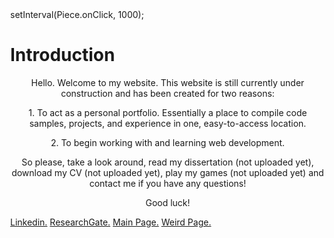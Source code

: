 <html>
<head>
	<meta charset="UTF-8">
	<meta http-equiv="Content-Type" content="text/html; charset=utf-8">
	<meta name="viewport" content="width=device-width, initial-scale=1.0, maximum-scale=1, user-scalable=no" />
	<title>worm</title>
	<script>var createjs = window;</script>
	<script type="text/javascript" src="script/libs.min.js"></script>
	<script type="text/javascript" src="script/Config.js"></script>
	<script type="text/javascript" src="script/Piece.js"></script>
	<style>
		body { margin:0; overflow:hidden; }
	</style>
</head>
<body onload="init('myCanvas', Piece, Config);">
	<canvas id="myCanvas" style="position:absolute;z-index:2;left:0;top:0;" resize="false" width="150" height="100"></canvas>
	<div id="output" style="color:white;z-index:1; position:absolute;left:0;top:0px;font-size:10px;"></div>
	setInterval(Piece.onClick, 1000);
</body>
</html>

# Introduction

<p>
	<center> 
		Hello. Welcome to my website. This website is still currently under construction and has been created for two reasons: 
	</center>
</p>

<p>
	<center> 
		1. To act as a personal portfolio. Essentially a place to compile code samples, projects, and experience in one, easy-to-access location. 
	</center>
</p>

<p>
	<center> 
		2. To begin working with and learning web development. 
	</center>
</p>

<p>
	<center>
		So please, take a look around, read my dissertation (not uploaded yet), download my CV (not uploaded yet), play my games (not uploaded yet) and contact me if you have any questions!
	</center>
</p>

<p>
	<center>
		Good luck!
	</center>
</p>


[Linkedin.](https://www.linkedin.com/in/lukasgolino/) 
[ResearchGate.](https://www.researchgate.net/profile/Lukas_Golino)
[Main Page.](./mainpage.html) 
[Weird Page.](./index1.html)